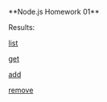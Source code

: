 \*\*Node.js Homework 01\*\*

Results:

[list](https://monosnap.com/file/03CIy4zO0FC3DZTRwIIrhbOJpxIS1w)

[get](https://monosnap.com/file/ixPDiw5u10Vw0yRcSwRz60FDVLBwqz)

[add](https://monosnap.com/file/x9Hj9nqW5X6Wnj6a7S4c70e36WvEhV)

[remove](https://monosnap.com/file/1yithzaF4BPD5HqB984vJCWNOL1Q5c)
